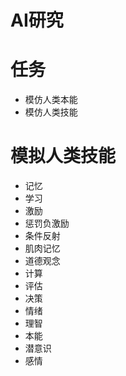 AI研究
=======

# 任务

* 模仿人类本能
* 模仿人类技能

# 模拟人类技能

* 记忆
* 学习
* 激励
* 惩罚负激励
* 条件反射
* 肌肉记忆
* 道德观念
* 计算
* 评估
* 决策
* 情绪
* 理智
* 本能
* 潜意识
* 感情
